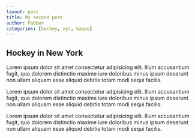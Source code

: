 ```yaml
---
layout: post
title: My second post
author: Pabben
categories: [hockey, nyr, kaapo] 
---
```


## Hockey in New York

Lorem ipsum dolor sit amet consectetur adipisicing elit. Illum accusantium fugit, quo dolorem distinctio maxime iure doloribus minus ipsum deserunt non ullam aliquam esse aliquid debitis totam modi sequi facilis.

Lorem ipsum dolor sit amet consectetur adipisicing elit. Illum accusantium fugit, quo dolorem distinctio maxime iure doloribus minus ipsum deserunt non ullam aliquam esse aliquid debitis totam modi sequi facilis.

Lorem ipsum dolor sit amet consectetur adipisicing elit. Illum accusantium fugit, quo dolorem distinctio maxime iure doloribus minus ipsum deserunt non ullam aliquam esse aliquid debitis totam modi sequi facilis.